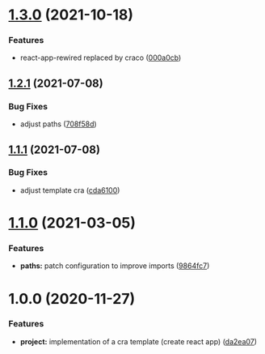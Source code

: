 # [1.3.0](https://github.com/lucas-eduardo/cra-template-pandora/compare/v1.2.1...v1.3.0) (2021-10-18)


### Features

* react-app-rewired replaced by craco ([000a0cb](https://github.com/lucas-eduardo/cra-template-pandora/commit/000a0cbcf62d512b4b5bf3b59286d1fae5e1d09c))

## [1.2.1](https://github.com/lucas-eduardo/cra-template-pandora/compare/v1.2.0...v1.2.1) (2021-07-08)


### Bug Fixes

* adjust paths ([708f58d](https://github.com/lucas-eduardo/cra-template-pandora/commit/708f58d385382336a4665d1ef727703e94eb113f))

## [1.1.1](https://github.com/lucas-eduardo/cra-template-pandora/compare/v1.1.0...v1.1.1) (2021-07-08)


### Bug Fixes

* adjust template cra ([cda6100](https://github.com/lucas-eduardo/cra-template-pandora/commit/cda61004d9c911e6383e5fd3f90b83602a365eac))

# [1.1.0](https://github.com/lucas-eduardo/cra-template-pandora/compare/v1.0.0...v1.1.0) (2021-03-05)


### Features

* **paths:** patch configuration to improve imports ([9864fc7](https://github.com/lucas-eduardo/cra-template-pandora/commit/9864fc7624722df3e75b8c536c7f5824e66e38cc))

# 1.0.0 (2020-11-27)


### Features

* **project:** implementation of a cra template (create react app) ([da2ea07](https://github.com/lucas-eduardo/cra-template-pandora/commit/da2ea07cfa5dc75b38aeee3a49058d519d3fd093))
